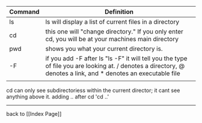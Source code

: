 | Command | Definition                                                                                                                                                     |
| ------- | -------------------------------------------------------------------------------------------------------------------------------------------------------------- |
| ls      | ls will display a list of current files in a directory                                                                                                         |
| cd      | this one will "change directory." If you only enter cd, you will be at your machines main directory                                                            |
| pwd     | shows you what your current directory is.                                                                                                                      |
| -F      | if you add -F after ls "ls -F" it will tell you the type of file you are looking at. / denotes a directory, @ denotes a link, and * denotes an executable file |
|         |                                                                                                                                                                |



 cd can only see subdirectoriess within the current director; it cant see anything above it. adding .. after cd 'cd ..' 


***
back to [[Index Page]]